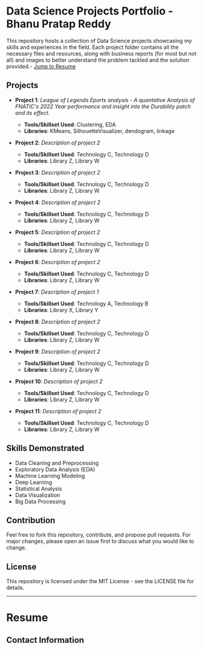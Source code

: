 # Data Science Projects Portfolio - Bhanu Pratap Reddy

This repository hosts a collection of Data Science projects showcasing my skills and experiences in the field. Each project folder contains all the necessary files and resources, along with business reports (for most but not all) and images to better understand the problem tackled and the solution provided.- [Jump to Resume](#resume)

## Projects

- **Project 1**: _League of Legends Eports analysis - A quantative Analysis of FNATIC's 2022 Year performance and insight into the Durability patch and its effect._
  - **Tools/Skillset Used**: Clustering, EDA
  - **Libraries**: KMeans, SilhouetteVisualizer, dendogram, linkage

- **Project 2**: _Description of project 2_
  - **Tools/Skillset Used**: Technology C, Technology D
  - **Libraries**: Library Z, Library W

- **Project 3**: _Description of project 2_
  - **Tools/Skillset Used**: Technology C, Technology D
  - **Libraries**: Library Z, Library W

- **Project 4**: _Description of project 2_
  - **Tools/Skillset Used**: Technology C, Technology D
  - **Libraries**: Library Z, Library W

- **Project 5**: _Description of project 2_
  - **Tools/Skillset Used**: Technology C, Technology D
  - **Libraries**: Library Z, Library W

- **Project 6**: _Description of project 2_
  - **Tools/Skillset Used**: Technology C, Technology D
  - **Libraries**: Library Z, Library W

- **Project 7**: _Description of project 1_
  - **Tools/Skillset Used**: Technology A, Technology B
  - **Libraries**: Library X, Library Y

- **Project 8**: _Description of project 2_
  - **Tools/Skillset Used**: Technology C, Technology D
  - **Libraries**: Library Z, Library W

- **Project 9**: _Description of project 2_
  - **Tools/Skillset Used**: Technology C, Technology D
  - **Libraries**: Library Z, Library W

- **Project 10**: _Description of project 2_
  - **Tools/Skillset Used**: Technology C, Technology D
  - **Libraries**: Library Z, Library W

- **Project 11**: _Description of project 2_
  - **Tools/Skillset Used**: Technology C, Technology D
  - **Libraries**: Library Z, Library W


## Skills Demonstrated

- Data Cleaning and Preprocessing
- Exploratory Data Analysis (EDA)
- Machine Learning Modeling
- Deep Learning
- Statistical Analysis
- Data Visualization
- Big Data Processing

## Contribution
Feel free to fork this repository, contribute, and propose pull requests. For major changes, please open an issue first to discuss what you would like to change.

## License
This repository is licensed under the MIT License - see the LICENSE file for details.

---
<a id="resume"></a>
# Resume

## Contact Information